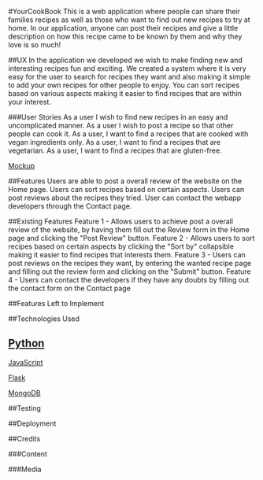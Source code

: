 #YourCookBook
This is a web application where people can share their families recipes as well as those who want to find out new recipes to try at home. In our application, anyone can post their recipes and give a little description on how this recipe came to be known by them and why they love is so much!


##UX
In the application we developed we wish to make finding new and interesting recipes fun and exciting. We created a system where it is very easy for the user to search for recipes they want and also making it simple to add your own recipes for other people to enjoy. You can sort recipes based on various aspects making it easier to find recipes that are within your interest.

###User Stories
As a user I wish to find new recipes in an easy and uncomplicated manner.
As a user I wish to post a recipe so that other people can cook it.
As a user, I want to find a recipes that are cooked with vegan ingredients only.
As a user, I want to find a recipes that are vegetarian.
As a user, I want to find a recipes that are gluten-free.

[Mockup](https://e68605ea-a604-43ea-8e9e-47ae6d40f018.ws-eu01.gitpod.io/files/download/?id=d0770254-aa08-4d5c-b0af-3fab3a59718e)

##Features
Users are able to post a overall review of the website on the Home page. 
Users can sort recipes based on certain aspects.
Users can post reviews about the recipes they tried.
User can contact the webapp developers through the Contact page.

##Existing Features
Feature 1 - Allows users to achieve post a overall review of the website, by having them fill out the Review form in the Home page and clicking the "Post Review" button.
Feature 2 - Allows users to sort recipes based on certain aspects by clicking the "Sort by" collapsible making it easier to find recipes that interests them.
Feature 3 - Users can post reviews on the recipes they want, by entering the wanted recipe page and filling out the review form and clicking on the "Submit" button.
Feature 4 - Users can contact the developers if they have any doubts by filling out the contact form on the Contact page

##Features Left to Implement


##Technologies Used

[Python]()
--------
[JavaScript]()

[Flask]()

[MongoDB]()

##Testing

##Deployment

##Credits

###Content


###Media


